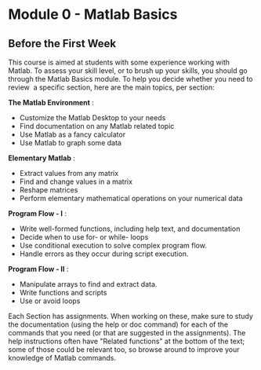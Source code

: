 # Module 0 - Matlab Basics

## Before the First Week 
This course is aimed at students with some experience working with Matlab. To assess your skill level, or to brush up your skills, you should go through the Matlab Basics module. To help you decide whether you need to review  a specific section, here are the main topics, per section:

**The Matlab Environment**
:
 - Customize the Matlab Desktop to your needs
-  Find documentation on any Matlab related topic
- Use Matlab as a fancy calculator
- Use Matlab to graph some data

**Elementary Matlab**
:
- Extract values from any matrix 
- Find and change values in a matrix
- Reshape matrices
- Perform elementary mathematical operations on your numerical data

**Program Flow - I**
:
- Write well-formed functions, including help text, and documentation
- Decide when to use for- or while- loops
- Use conditional execution to solve complex program flow. 
- Handle errors as they occur during script execution.

**Program Flow - II**
:
- Manipulate arrays to find and extract data.
- Write functions and scripts
- Use or avoid loops 

Each Section has assignments. When working on these, make sure to study the documentation (using the help or doc command) for each of the commands that you need (or that are suggested in the assignments). The help instructions often have "Related functions" at the bottom of the text; some of those could be relevant too, so browse around to improve your knowledge of Matlab commands.
